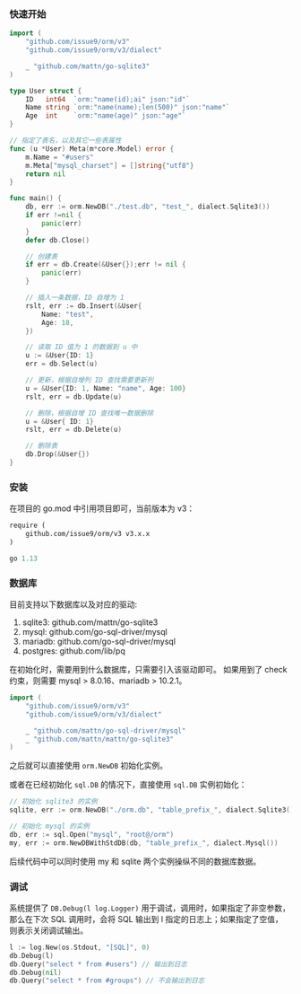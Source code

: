 ### 快速开始

```go
import (
    "github.com/issue9/orm/v3"
    "github.com/issue9/orm/v3/dialect"

    _ "github.com/mattn/go-sqlite3"
)

type User struct {
    ID   int64  `orm:"name(id);ai" json:"id"`
    Name string `orm:"name(name);len(500)" json:"name"`
    Age  int    `orm:"name(age)" json:"age"`
}

// 指定了表名，以及其它一些表属性
func (u *User) Meta(m*core.Model) error {
    m.Name = "#users"
    m.Meta["mysql_charset"] = []string{"utf8"}
    return nil
}

func main() {
    db, err := orm.NewDB("./test.db", "test_", dialect.Sqlite3())
    if err !=nil {
        panic(err)
    }
    defer db.Close()

    // 创建表
    if err = db.Create(&User{});err != nil {
        panic(err)
    }

    // 插入一条数据，ID 自增为 1
    rslt, err := db.Insert(&User{
        Name: "test",
        Age: 18,
    })

    // 读取 ID 值为 1 的数据到 u 中
    u := &User{ID: 1}
    err = db.Select(u)

    // 更新，根据自增列 ID 查找需要更新列
    u = &User{ID: 1, Name: "name", Age: 100}
    rslt, err = db.Update(u)

    // 删除，根据自增 ID 查找唯一数据删除
    u = &User{ ID: 1}
    rslt, err = db.Delete(u)

    // 删除表
    db.Drop(&User{})
}
```


### 安装

在项目的 go.mod 中引用项目即可，当前版本为 v3：
```go.mod
require (
    github.com/issue9/orm/v3 v3.x.x
)

go 1.13
```


### 数据库

目前支持以下数据库以及对应的驱动:
 1. sqlite3:  github.com/mattn/go-sqlite3
 1. mysql:    github.com/go-sql-driver/mysql
 1. mariadb:  github.com/go-sql-driver/mysql
 1. postgres: github.com/lib/pq

在初始化时，需要用到什么数据库，只需要引入该驱动即可。
如果用到了 check 约束，则需要 mysql > 8.0.16、mariadb > 10.2.1。


```go
import (
    "github.com/issue9/orm/v3"
    "github.com/issue9/orm/v3/dialect"

    _ "github.com/mattn/go-sql-driver/mysql"
    _ "github.com/mattn/mattn/go-sqlite3"
)
```

之后就可以直接使用 `orm.NewDB` 初始化实例。

或者在已经初始化 `sql.DB` 的情况下，直接使用 `sql.DB` 实例初始化：

```go
// 初始化 sqlite3 的实例
sqlite, err := orm.NewDB("./orm.db", "table_prefix_", dialect.Sqlite3())

// 初始化 mysql 的实例
db, err := sql.Open("mysql", "root@/orm")
my, err := orm.NewDBWithStdDB(db, "table_prefix_", dialect.Mysql())
```

后续代码中可以同时使用 my 和 sqlite 两个实例操纵不同的数据库数据。


### 调试

系统提供了 `DB.Debug(l log.Logger)` 用于调试，调用时，如果指定了非空参数，
那么在下次 SQL 调用时，会将 SQL 输出到 l 指定的日志上；如果指定了空值，
则表示关闭调试输出。

```go
l := log.New(os.Stdout, "[SQL]", 0)
db.Debug(l)
db.Query("select * from #users") // 输出到日志
db.Debug(nil)
db.Query("select * from #groups") // 不会输出到日志
```
